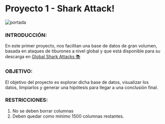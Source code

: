 # Proyecto 1 - Shark Attack!
![portada](https://img.freepik.com/free-vector/marine-logo-with-big-blue-shark-shark-attack-text_1308-93330.jpg)


### INTRODUCCIÓN:

En este primer proyecto, nos facilitan una base de datos de gran volumen, basada en ataques de tiburones a nivel global y que está disponible para su descarga en [Global Shark Attacks 📚](https://www.kaggle.com/teajay/global-shark-attacks)

### OBJETIVO:

El objetivo del proyecto es explorar dicha base de datos, visualizar los datos, limpiarlos y generar una hipótesis para llegar a una conclusión final.

### RESTRICCIONES:

1. No se deben borrar columnas
2. Deben quedar como mínimo 1500 columnas restantes.





